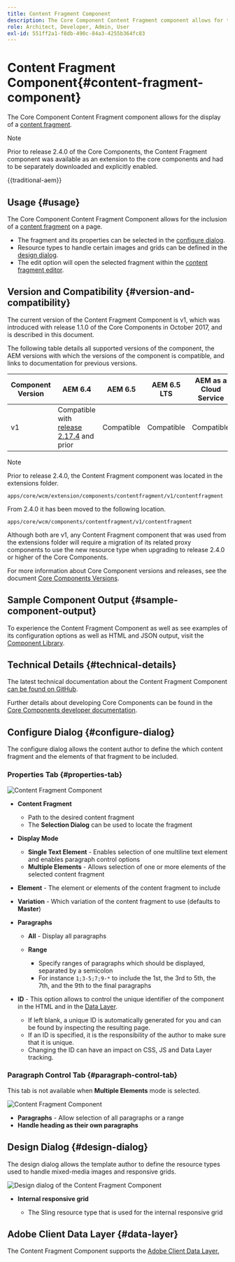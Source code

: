 ```yaml
---
title: Content Fragment Component
description: The Core Component Content Fragment component allows for the display of a content fragment.
role: Architect, Developer, Admin, User
exl-id: 551ff2a1-f8db-490c-84a3-4255b364fc83
---
```


# Content Fragment Component{#content-fragment-component}

The Core Component Content Fragment component allows for the display of a [content fragment](https://experienceleague.adobe.com/docs/experience-manager-cloud-service/assets/content-fragments/content-fragments.html).

>[!NOTE]
>
>Prior to release 2.4.0 of the Core Components, the Content Fragment component was available as an extension to the core components and had to be separately downloaded and explicitly enabled.

{{traditional-aem}}

## Usage {#usage}

The Core Component Content Fragment Component allows for the inclusion of a [content fragment](https://experienceleague.adobe.com/docs/experience-manager-cloud-service/assets/content-fragments/content-fragments.html) on a page.

* The fragment and its properties can be selected in the [configure dialog](#configure-dialog).
* Resource types to handle certain images and grids can be defined in the [design dialog](#design-dialog).
* The edit option will open the selected fragment within the [content fragment editor](https://experienceleague.adobe.com/docs/experience-manager-cloud-service/assets/content-fragments/content-fragments-variations.html).

## Version and Compatibility {#version-and-compatibility}

The current version of the Content Fragment Component is v1, which was introduced with release 1.1.0 of the Core Components in October 2017, and is described in this document.

The following table details all supported versions of the component, the AEM versions with which the versions of the component is compatible, and links to documentation for previous versions.

|Component Version|AEM 6.4|AEM 6.5|AEM 6.5 LTS|AEM as a Cloud Service|
|--- |--- |---|---|---|
|v1|Compatible with<br>[release 2.17.4](/help/versions.md) and prior|Compatible|Compatible|Compatible|

>[!NOTE]
>
>Prior to release 2.4.0, the Content Fragment component was located in the extensions folder.
>
> `apps/core/wcm/extension/components/contentfragment/v1/contentfragment`
> 
>From 2.4.0 it has been moved to the following location.
>
>`apps/core/wcm/components/contentfragment/v1/contentfragment`
>
>Although both are v1, any Content Fragment component that was used from the extensions folder will require a migration of its related proxy components to use the new resource type when upgrading to release 2.4.0 or higher of the Core Components.

For more information about Core Component versions and releases, see the document [Core Components Versions](/help/versions.md).

## Sample Component Output {#sample-component-output}

To experience the Content Fragment Component as well as see examples of its configuration options as well as HTML and JSON output, visit the [Component Library](https://adobe.com/go/aem_cmp_library_cf).

## Technical Details {#technical-details}

The latest technical documentation about the Content Fragment Component [can be found on GitHub](https://adobe.com/go/aem_cmp_tech_cf_v1).

Further details about developing Core Components can be found in the [Core Components developer documentation](/help/developing/overview.md).

## Configure Dialog {#configure-dialog}

The configure dialog allows the content author to define the which content fragment and the elements of that fragment to be included.

### Properties Tab {#properties-tab}

![Content Fragment Component](/help/assets/content-fragment-edit-properties.png)

* **Content Fragment**

  * Path to the desired content fragment
  * The **Selection Dialog** can be used to locate the fragment

* **Display Mode**
  * **Single Text Element** - Enables selection of one multiline text element and enables paragraph control options
  * **Multiple Elements** - Allows selection of one or more elements of the selected content fragment
* **Element** - The element or elements of the content fragment to include
* **Variation** - Which variation of the content fragment to use (defaults to **Master**)

* **Paragraphs**

  * **All** - Display all paragraphs
  * **Range**

    * Specify ranges of paragraphs which should be displayed, separated by a semicolon
    * For instance `1;3-5;7;9-*` to include the 1st, the 3rd to 5th, the 7th, and the 9th to the final paragraphs
* **ID** - This option allows to control the unique identifier of the component in the HTML and in the [Data Layer](/help/developing/data-layer/overview.md).
  * If left blank, a unique ID is automatically generated for you and can be found by inspecting the resulting page.
  * If an ID is specified, it is the responsibility of the author to make sure that it is unique.
  * Changing the ID can have an impact on CSS, JS and Data Layer tracking.

### Paragraph Control Tab {#paragraph-control-tab}

This tab is not available when **Multiple Elements** mode is selected.

![Content Fragment Component](/help/assets/content-fragment-edit-paragraph.png)

* **Paragraphs** - Allow selection of all paragraphs or a range
* **Handle heading as their own paragraphs**

## Design Dialog {#design-dialog}

The design dialog allows the template author to define the resource types used to handle mixed-media images and responsive grids.

![Design dialog of the Content Fragment Component](/help/assets/content-fragment-design.png)

* **Internal responsive grid**

  * The Sling resource type that is used for the internal responsive grid

## Adobe Client Data Layer {#data-layer}

The Content Fragment Component supports the [Adobe Client Data Layer.](/help/developing/data-layer/overview.md)
